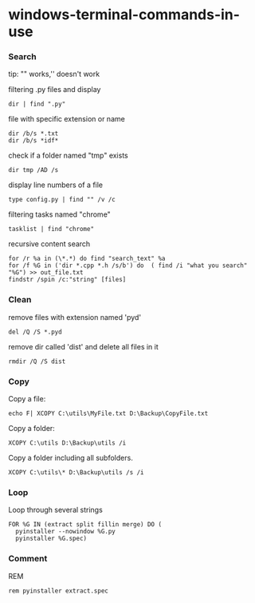 # windows-terminal-commands-in-use
### Search
  tip: "" works,'' doesn't work
  
  filtering .py files and display
  
    dir | find ".py"
  
  file with specific extension or name
  
    dir /b/s *.txt
    dir /b/s *idf*
    
  check if a folder named "tmp" exists
  
    dir tmp /AD /s
    
  display line numbers of a file
  
    type config.py | find "" /v /c
  
  filtering tasks named "chrome"
  
    tasklist | find "chrome"
    
  recursive content search 
    
    for /r %a in (\*.*) do find "search_text" %a
    for /f %G in ('dir *.cpp *.h /s/b') do  ( find /i "what you search"  "%G") >> out_file.txt
    findstr /spin /c:"string" [files]
    
### Clean

  remove files with extension named 'pyd'
  
    del /Q /S *.pyd

  remove dir called 'dist' and delete all files in it
  
    rmdir /Q /S dist
    
### Copy

  Copy a file:

    echo F| XCOPY C:\utils\MyFile.txt D:\Backup\CopyFile.txt

  Copy a folder:

    XCOPY C:\utils D:\Backup\utils /i

  Copy a folder including all subfolders.

    XCOPY C:\utils\* D:\Backup\utils /s /i
    
### Loop

   Loop through several strings
   
    FOR %G IN (extract split fillin merge) DO (
      pyinstaller --nowindow %G.py
      pyinstaller %G.spec)
    
  
### Comment

   REM
    
    rem pyinstaller extract.spec
   
